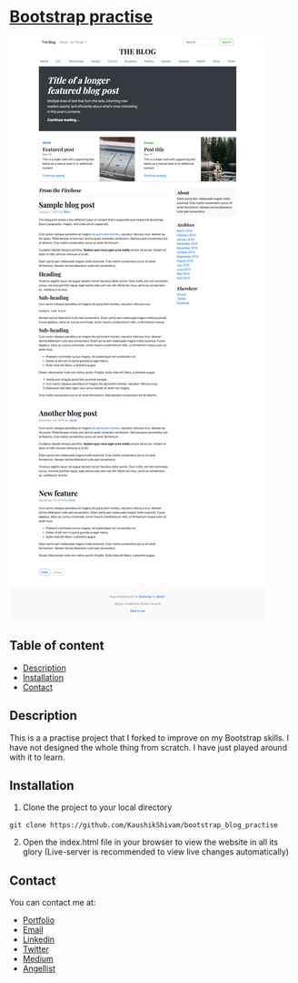 # [Bootstrap practise](https://rawcdn.githack.com/KaushikShivam/bootstrap_blog_practise/94a174f94624b6b14143f0cd0eb56afa75ba84f3/blog.html)

![Youtube Clone](screenshot.png)

## Table of content
- [Description](#description)
- [Installation](#installation)
- [Contact](#contact)

## Description
This is a a practise project that I forked to improve on my Bootstrap skills. I have not designed the whole thing from scratch. I have just played around with it to learn.


## Installation

1. Clone the project to your local directory
```
git clone https://github.com/KaushikShivam/bootstrap_blog_practise
```
2. Open the index.html file in your browser to view the website in all its glory (Live-server is recommended to view live changes automatically)

## Contact
You can contact me at:

- [Portfolio](https://www.shivamkaushik.com)
- [Email](mailto:shivamkaushikofficial@gmail.com)
- [Linkedin](https://www.linkedin.com/in/kshivamdev/)
- [Twitter](https://twitter.com/kShivamDev)
- [Medium](https://medium.com/@shivamkaushikofficial)
- [Angellist](https://angel.co/kshivamdev)


